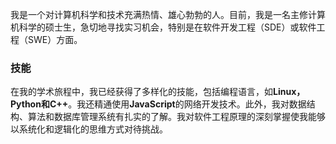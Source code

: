 我是一个对计算机科学和技术充满热情、雄心勃勃的人。目前，我是一名主修计算机科学的硕士生，急切地寻找实习机会，特别是在软件开发工程（SDE）或软件工程（SWE）方面。

### 技能
在我的学术旅程中，我已经获得了多样化的技能，包括编程语言，如**Linux，Python和C++**。我还精通使用**JavaScript**的网络开发技术。此外，我对数据结构、算法和数据库管理系统有扎实的了解。我对软件工程原理的深刻掌握使我能够以系统化和逻辑化的思维方式对待挑战。

